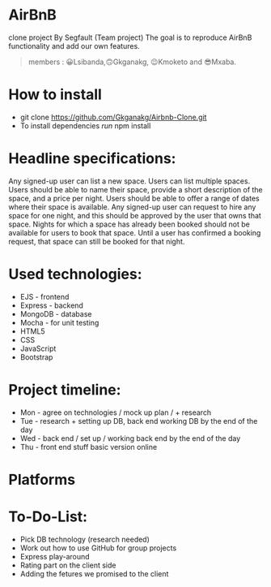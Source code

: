 # AirBnB 
clone project By Segfault (Team project) The goal is to reproduce AirBnB functionality and add our own features.

> members : 😀Lsibanda,🙃Gkganakg, 😉Kmoketo and 😎Mxaba.

# How to install
- git clone https://github.com/Gkganakg/Airbnb-Clone.git
- To install dependencies *run* npm install

# Headline specifications:
Any signed-up user can list a new space.
Users can list multiple spaces.
Users should be able to name their space, provide a short description of the space, and a price per night.
Users should be able to offer a range of dates where their space is available.
Any signed-up user can request to hire any space for one night, and this should be approved by the user that owns that space.
Nights for which a space has already been booked should not be available for users to book that space.
Until a user has confirmed a booking request, that space can still be booked for that night.

# Used technologies:
- EJS - frontend
- Express - backend
- MongoDB - database
- Mocha - for unit testing
- HTML5
- CSS
- JavaScript
- Bootstrap

# Project timeline:
- Mon - agree on technologies / mock up plan / + research
- Tue - research + setting up DB, back end working DB by the end of the day
- Wed - back end / set up / working back end by the end of the day
- Thu - front end stuff basic version online


# Platforms 

# To-Do-List:
* Pick DB technology (research needed)
* Work out how to use GitHub for group projects
* Express play-around
* Rating part on the client side
* Adding the fetures we promised to the client
